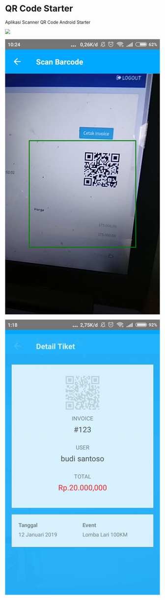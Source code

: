 # QR Code Starter
Aplikasi Scanner QR Code Android Starter 

![
](https://github.com/fariswidhi/barcode/blob/master/2bccfee2-d6e4-4161-9982-f095e7487e8b.jpeg?raw=true)

![](https://github.com/fariswidhi/barcode/blob/master/c2d6fc61-3a02-4bee-9ec5-83c22d591a92.jpeg?raw=true)



![enter image description here](https://github.com/fariswidhi/barcode/blob/master/d8f6c760-ec5d-4197-a3b8-7faa201dd9ff.jpeg?raw=true)

